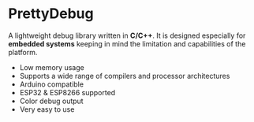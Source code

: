 # PrettyDebug
A lightweight debug library written in **C/C++**. 
It is designed especially for **embedded systems** keeping in mind the limitation and capabilities of the platform.
  - Low memory usage
  - Supports a wide range of compilers and processor architectures
  - Arduino compatible
  - ESP32 & ESP8266 supported
  - Color debug output
  - Very easy to use
